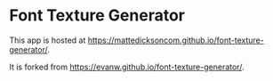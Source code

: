 # Font Texture Generator

This app is hosted at https://mattedicksoncom.github.io/font-texture-generator/.

It is forked from https://evanw.github.io/font-texture-generator/.
